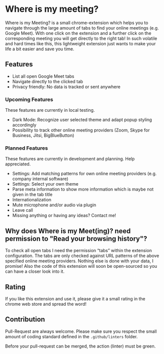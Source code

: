 # Where is my meeting?
Where is my Meeting? is a small chrome-extension which helps you to navigate through the large amount of tabs to find your online meetings (e.g. Google Meet). With one click on the extension and a further click on the corresponding meeting you will get directly to the right tab! In such volatile and hard times like this, this lightweight extension just wants to make your life a bit easier and save you time.

## Features
- List all open Google Meet tabs
- Navigate directly to the clicked tab
- Privacy friendly: No data is tracked or sent anywhere

### Upcoming Features
These features are currently in local testing.
- Dark Mode: Recognize user selected theme and adapt popup styling accordingly
- Possibility to track other online meeting providers (Zoom, Skype for Business, Jitsi, BigBlueButton)

### Planned Features
These features are currently in development and planning. Help appreciated.
- Settings: Add matching patterns for own online meeting providers (e.g. company internal software)
- Settings: Select your own theme
- Parse meta information to show more information which is maybe not given in the tab title
- Internationalization
- Mute microphone and/or audio via plugin
- Leave call
- Missing anything or having any ideas? Contact me!

## Why does Where is my Meet(ing)? need permission to "Read your browsing history"?
To check all open tabs I need the permission “tabs” within the extension configuration. The tabs are only checked against URL patterns of the above specified online meeting providers. Nothing else is done with your data, I promise! Also the code of this extension will soon be open-sourced so you can have a closer look into it.

## Rating
If you like this extension and use it, please give it a small rating in the chrome web store and spread the word!

## Contribution
Pull-Request are always welcome. Please make sure you respect the small amount of coding standard defined in the `.github/linters` folder.

Before your pull-request can be merged, the action (linter) must be green.